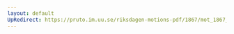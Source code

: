 ```yaml
---
layout: default
UpRedirect: https://pruto.im.uu.se/riksdagen-motions-pdf/1867/mot_1867__ak__125.pdf
---
```

